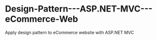 # Design-Pattern---ASP.NET-MVC---eCommerce-Web
Apply design pattern to eCommerce website with ASP.NET MVC
